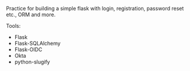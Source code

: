 Practice for building a simple flask with login, registration, password reset etc., ORM and more.

Tools:
<ul>
  <li>Flask </li>
  <li>Flask-SQLAlchemy </li> 
  <li>Flask-OIDC </li>
  <li>Okta </li>
  <li>python-slugify </li>
</ul>